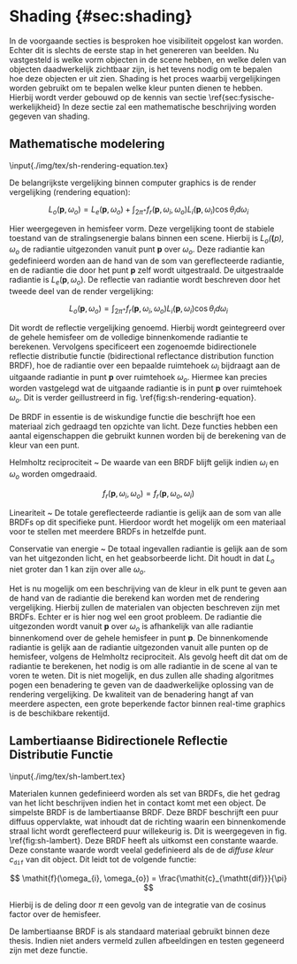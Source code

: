# Shading {#sec:shading}

In de voorgaande secties is besproken hoe visibiliteit opgelost kan worden. 
Echter dit is slechts de eerste stap in het genereren van beelden. Nu 
vastgesteld is welke vorm objecten in de scene hebben, en welke delen van 
objecten daadwerkelijk zichtbaar zijn, is het tevens nodig om te bepalen hoe 
deze objecten er uit zien. Shading is het proces waarbij vergelijkingen worden
gebruikt om te bepalen welke kleur punten dienen te hebben. Hierbij wordt verder
gebouwd op de kennis van sectie \ref{sec:fysische-werkelijkheid} In deze sectie 
zal een mathematische beschrijving worden gegeven van shading.

## Mathematische modelering

\input{./img/tex/sh-rendering-equation.tex}

De belangrijkste vergelijking binnen computer graphics is de render 
vergelijking (rendering equation):

$$ \mathit{L_{o}}(\mathbf{p}, \omega_{o}) = \mathit{L_{e}}(\mathbf{p}, \omega_{o}) + \int_{2\pi^{+}} \mathit{f_{r}}(\mathbf{p}, \omega_{i}, \omega_{o})\mathit{L_{i}}(\mathbf{p}, \omega_{i})\cos\theta_{i}d\omega_{i}$$

Hier weergegeven in hemisfeer vorm. Deze vergelijking toont de stabiele toestand
van de stralingsenergie balans binnen een scene. Hierbij is 
$\mathit{L_{o}(\mathbf(p), \omega_{o}}$ de radiantie uitgezonden vanuit punt
$\mathbf{p}$ over $\omega_{o}$. Deze radiantie kan gedefinieerd worden aan de 
hand van de som van gereflecteerde radiantie, en de radiantie die door het punt
$\mathbf{p}$ zelf wordt uitgestraald. De uitgestraalde radiantie is 
$\mathit{L_{e}}(\mathbf{p}, \omega_{o})$. De reflectie van radiantie wordt 
beschreven door het tweede deel van de render vergelijking:

$$  \mathit{L_{o}}(\mathbf{p}, \omega_{o}) = \int_{2\pi^{+}} \mathit{f_{r}}(\mathbf{p}, \omega_{i}, \omega_{o})\mathit{L_{i}}(\mathbf{p}, \omega_{i})\cos\theta_{i}d\omega_{i} $$

Dit wordt de reflectie vergelijking genoemd. Hierbij wordt geintegreerd over de
gehele hemisfeer om de volledige binnenkomende radiantie te berekenen. 
Vervolgens specificeert een zogenoemde bidirectionele reflectie distributie 
functie  (bidirectional reflectance distribution function BRDF), hoe de 
radiantie over een bepaalde ruimtehoek $\omega_{i}$ bijdraagt aan de uitgaande 
radiantie in punt $\mathbf{p}$ over ruimtehoek $\omega_{o}$. 
Hiermee kan precies worden vastgelegd wat de uitgaande radiantie is in punt
$\mathbf{p}$ over ruimtehoek $\omega_{o}$. Dit is verder geillustreerd in fig.
\ref{fig:sh-rendering-equation}.

De BRDF in essentie is de wiskundige functie die beschrijft hoe een materiaal
zich gedraagd ten opzichte van licht. Deze functies hebben een aantal 
eigenschappen die gebruikt kunnen worden bij de berekening van de kleur van 
een punt.  


Helmholtz reciprociteit
  ~ De waarde van een BRDF blijft gelijk indien $\omega_{i}$ en $\omega_{o}$ 
    worden omgedraaid. 
    
$$ \mathit{f_r}(\mathbf{p}, \omega_{i}, \omega_{o}) = \mathit{f_r}(\mathbf{p}, \omega_{o}, \omega_{i}) $$  


Lineariteit
  ~ De totale gereflecteerde radiantie is gelijk aan de som van alle BRDFs 
    op dit specifieke punt. Hierdoor wordt het mogelijk om een materiaal voor te
    stellen met meerdere BRDFs in hetzelfde punt.  
    
Conservatie van energie
  ~ De totaal ingevallen radiantie is gelijk aan de som van het uitgezonden 
    licht, en het geabsorbeerde licht. Dit houdt in dat $\mathit{L_{o}}$ niet
    groter dan 1 kan zijn over alle $\omega_{o}$.
   
   
Het is nu mogelijk om een beschrijving van de kleur in elk punt te geven aan de
hand van de radiantie die berekend kan worden met de rendering vergelijking.
Hierbij zullen de materialen van objecten beschreven zijn met BRDFs.
Echter er is hier nog wel een groot probleem. De radiantie die uitgezonden
wordt vanuit $\mathbf{p}$ over $\omega_{o}$ is afhankelijk van alle 
radiantie binnenkomend over de gehele hemisfeer in punt $\mathbf{p}$. 
De binnenkomende radiantie is gelijk aan de radiantie uitgezonden vanuit
alle punten op de hemisfeer, volgens de Helmholtz reciprociteit. Als gevolg
heeft dit dat om de radiantie te berekenen, het nodig is om alle radiantie 
in de scene al van te voren te weten. Dit is niet mogelijk, en dus zullen
alle shading algoritmes pogen een benadering te geven van de daadwerkelijke
oplossing van de rendering vergelijking. De kwaliteit van de benadering hangt
af van meerdere aspecten, een grote beperkende factor binnen real-time graphics
is de beschikbare rekentijd.

## Lambertiaanse Bidirectionele Reflectie Distributie Functie

\input{./img/tex/sh-lambert.tex}

Materialen kunnen gedefinieerd worden als set van BRDFs, die het gedrag van het
licht beschrijven indien het in contact komt met een object. De simpelste BRDF 
is de lambertiaanse BRDF. Deze BRDF beschrijft een puur diffuus oppervlakte, 
wat inhoudt dat de richting waarin een binnenkomende straal licht wordt
gereflecteerd puur willekeurig is. Dit is weergegeven in fig. \ref{fig:sh-lambert}.
Deze BRDF heeft als uitkomst een constante waarde. Deze constante waarde wordt 
veelal gedefinieerd als de de *diffuse kleur* $\mathit{c}_{\mathtt{dif}}$ van 
dit object. Dit leidt tot de volgende functie:

$$ \mathit{f}(\omega_{i}, \omega_{o}) = \frac{\mathit{c}_{\mathtt{dif}}}{\pi} $$

Hierbij is de deling door $\pi$ een gevolg van de integratie van de cosinus
factor over de hemisfeer. 

De lambertiaanse BRDF is als standaard materiaal gebruikt binnen deze thesis. 
Indien niet anders vermeld zullen afbeeldingen en testen gegeneerd zijn met 
deze functie.

